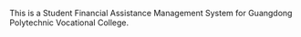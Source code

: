 This is a Student Financial Assistance Management System for Guangdong Polytechnic Vocational College.
